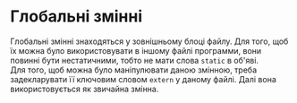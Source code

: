 Глобальні змінні
===
Глобальні змінні знаходяться у зовнішньому блоці файлу. Для того, щоб їх можна було використовувати в іншому файлі программи, вони повинні бути нестатичними, тобто не мати слова `static` в об'яві.  
Для того, щоб можна було маніпулювати даною змінною, треба задекларувати її ключовим словом `extern` у даному файлі. Далі вона використовується як звичайна змінна.